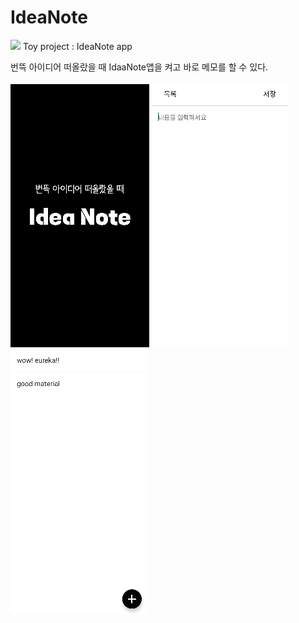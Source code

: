 # IdeaNote
<img src="https://img.shields.io/badge/Android-3DDC84?style=for-the-badge&logo=Android&logoColor=white">
Toy project : IdeaNote app

번뜩 아이디어 떠올랐을 때 IdaaNote앱을 켜고 바로 메모를 할 수 있다.

<img src="./img/splash.png">
<img src="./img/main.PNG">
<img src="./img/list.PNG">
